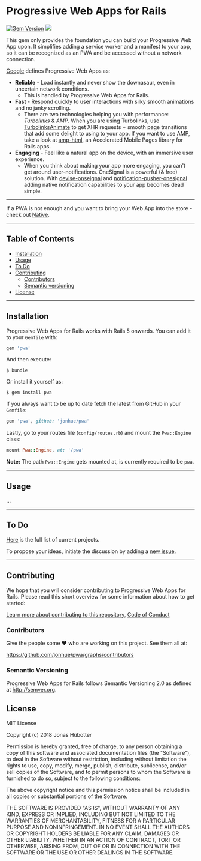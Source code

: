 # Progressive Web Apps for Rails

[![Gem Version](https://badge.fury.io/rb/pwa.svg)](https://badge.fury.io/rb/pwa) <img src="https://travis-ci.org/jonhue/pwa.svg?branch=master" />

This gem only provides the foundation you can build your Progressive Web App upon. It simplifies adding a service worker and a manifest to your app, so it can be recognized as an PWA and be accessed without a network connection.

[Google](https://developers.google.com/web/progressive-web-apps/) defines Progressive Web Apps as:

* **Reliable** - Load instantly and never show the downasaur, even in uncertain network conditions.
    * This is handled by Progressive Web Apps for Rails.
* **Fast** - Respond quickly to user interactions with silky smooth animations and no janky scrolling.
    * There are two technologies helping you with performance: *Turbolinks* & *AMP*. When you are using Turbolinks, use [TurbolinksAnimate](https://github.com/jonhue/turbolinks-animate) to get XHR requests + smooth page transitions that add some delight to using to your app. If you want to use AMP, take a look at [amp-html](https://github.com/jonhue/amp-html), an Accelerated Mobile Pages library for Rails apps.
* **Engaging** - Feel like a natural app on the device, with an immersive user experience.
    * When you think about making your app more engaging, you can't get around user-notifications. OneSignal is a powerful (& free) solution. With [devise-onseignal](https://github.com/jonhue/devise-onesignal) and [notification-pusher-onesignal](https://github.com/jonhue/notifications-rails/tree/master/notification-pusher/notification-pusher-onesignal) adding native notification capabilities to your app becomes dead simple.

---

If a PWA is not enough and you want to bring your Web App into the store - check out [Native](https://github.com/NativeGap/native).

---

## Table of Contents

* [Installation](#installation)
* [Usage](#usage)
* [To Do](#to-do)
* [Contributing](#contributing)
    * [Contributors](#contributors)
    * [Semantic versioning](#semantic-versioning)
* [License](#license)

---

## Installation

Progressive Web Apps for Rails works with Rails 5 onwards. You can add it to your `Gemfile` with:

```ruby
gem 'pwa'
```

And then execute:

    $ bundle

Or install it yourself as:

    $ gem install pwa

If you always want to be up to date fetch the latest from GitHub in your `Gemfile`:

```ruby
gem 'pwa', github: 'jonhue/pwa'
```

Lastly, go to your routes file (`config/routes.rb`) and mount the `Pwa::Engine` class:

```ruby
mount Pwa::Engine, at: '/pwa'
```

**Note:** The path `Pwa::Engine` gets mounted at, is currently required to be `pwa`.

---

## Usage

...

---

## To Do

[Here](https://github.com/jonhue/pwa/projects/1) is the full list of current projects.

To propose your ideas, initiate the discussion by adding a [new issue](https://github.com/jonhue/pwa/issues/new).

---

## Contributing

We hope that you will consider contributing to Progressive Web Apps for Rails. Please read this short overview for some information about how to get started:

[Learn more about contributing to this repository](CONTRIBUTING.md), [Code of Conduct](CODE_OF_CONDUCT.md)

### Contributors

Give the people some :heart: who are working on this project. See them all at:

https://github.com/jonhue/pwa/graphs/contributors

### Semantic Versioning

Progressive Web Apps for Rails follows Semantic Versioning 2.0 as defined at http://semver.org.

## License

MIT License

Copyright (c) 2018 Jonas Hübotter

Permission is hereby granted, free of charge, to any person obtaining a copy
of this software and associated documentation files (the "Software"), to deal
in the Software without restriction, including without limitation the rights
to use, copy, modify, merge, publish, distribute, sublicense, and/or sell
copies of the Software, and to permit persons to whom the Software is
furnished to do so, subject to the following conditions:

The above copyright notice and this permission notice shall be included in all
copies or substantial portions of the Software.

THE SOFTWARE IS PROVIDED "AS IS", WITHOUT WARRANTY OF ANY KIND, EXPRESS OR
IMPLIED, INCLUDING BUT NOT LIMITED TO THE WARRANTIES OF MERCHANTABILITY,
FITNESS FOR A PARTICULAR PURPOSE AND NONINFRINGEMENT. IN NO EVENT SHALL THE
AUTHORS OR COPYRIGHT HOLDERS BE LIABLE FOR ANY CLAIM, DAMAGES OR OTHER
LIABILITY, WHETHER IN AN ACTION OF CONTRACT, TORT OR OTHERWISE, ARISING FROM,
OUT OF OR IN CONNECTION WITH THE SOFTWARE OR THE USE OR OTHER DEALINGS IN THE
SOFTWARE.
